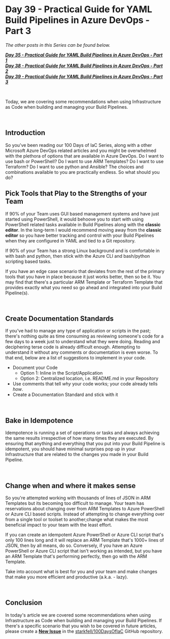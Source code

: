 # Day 39 - Practical Guide for YAML Build Pipelines in Azure DevOps - Part 3

*The other posts in this Series can be found below.*

***[Day 35 - Practical Guide for YAML Build Pipelines in Azure DevOps - Part 1](./day.35.building.a.practical.yaml.pipeline.part.1.md)***</br>
***[Day 38 - Practical Guide for YAML Build Pipelines in Azure DevOps - Part 2](./day.38.building.a.practical.yaml.pipeline.part.2.md)***</br>
***[Day 39 - Practical Guide for YAML Build Pipelines in Azure DevOps - Part 3](./day.39.building.a.practical.yaml.pipeline.part.3.md)***</br>

</br>

Today, we are covering some recommendations when using Infrastructure as Code when building and managing your Build Pipelines.

</br>

## Introduction

So you've been reading our 100 Days of IaC Series, along with a other Microsoft Azure DevOps related articles and you might be overwhelmed with the plethora of options that are available in Azure DevOps. Do I want to use bash or PowerShell? Do I want to use ARM Templates? Do I want to use Terraform? Do I want to use python and Ansible? The choices and combinations available to you are practically endless. So what should you do?

## Pick Tools that Play to the Strengths of your Team

If 90% of your Team uses GUI based management systems and have just started using PowerShell, it would behoove you to start with using PowerShell related tasks available in Build Pipelines along with the **classic editor**. In the long-term I would recommend moving away from the **classic editor** so you have better tracking and control with your Build Pipelines when they are configured in YAML and tied to a Git repository.

If 90% of your Team has a strong Linux background and is comfortable in with bash and python, then stick with the Azure CLI and bash/python scripting based tasks.

If you have an edge case scenario that deviates from the rest of the primary tools that you have in place because it just works better, then so be it. You may find that there's a particular ARM Template or Terraform Template that provides exactly what you need so go ahead and integrated into your Build Pipeline(s).

</br>

## Create Documentation Standards

If you've had to manage any type of application or scripts in the past; there's nothing quite as time consuming as reviewing someone's code for a few days to a week just to understand what they were doing. Reading and deciphering terse code is already difficult enough. Attempting to understand it without any comments or documentation is even worse. To that end, below are a list of suggestions to implement in your code.

* Document your Code
  * Option 1: Inline in the Script/Application
  * Option 2: Centralized location, i.e. README.md in your Repository
* Use comments that tell *why* your code works; your code already tells *how*.
* Create a Documentation Standard and stick with it

</br>

## Bake in Idempotence

Idempotence is running a set of operations or tasks and always achieving the same results irrespective of how many times they are executed. By ensuring that anything and everything that you put into your Build Pipeline is idempotent, you should have minimal surprises pop up in your Infrastructure that are related to the changes you made in your Build Pipeline.

</br>

## Change when and where it makes sense

So you're attempted working with thousands of lines of JSON in ARM Templates but its becoming too difficult to manage. Your team has reservations about changing over from ARM Templates to Azure PowerShell or Azure CLI based scripts. Instead of attempting to change everything over from a single tool or toolset to another;change what makes the most beneficial impact to your team with the least effort.

If you can create an idempotent Azure PowerShell or Azure CLI script that's only 100 lines long and it will replace an ARM Template that's 1000+ lines of JSON, then by all means, do so. Conversely, if you have an Azure PowerShell or Azure CLI script that isn't working as intended, but you have an ARM Template that's performing perfectly, then go with the ARM Template.

Take into account what is best for you and your team and make changes that make you more efficient and productive (a.k.a. - lazy).

</br>

## Conclusion

In today's article we are covered some recommendations when using Infrastructure as Code when building and managing your Build Pipelines. If there's a specific scenario that you wish to be covered in future articles, please create a **[New Issue](https://github.com/starkfell/100DaysOfIaC/issues)** in the [starkfell/100DaysOfIaC](https://github.com/starkfell/100DaysOfIaC/) GitHub repository.
